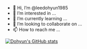- 👋 Hi, I’m @leedohyun1985
- 👀 I’m interested in ...
- 🌱 I’m currently learning ...
- 💞️ I’m looking to collaborate on ...
- 📫 How to reach me ...

[![Dohyun's GitHub stats](https://github-readme-stats.vercel.app/api?username=leedohyun1985&show_icons=true&theme=prussian)](https://github.com/anuraghazra/github-readme-stats)
